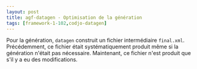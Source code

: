 ```yaml
---
layout: post
title: agf-datagen - Optimisation de la génération
tags: [framework-1-102,codjo-datagen]
---
```

Pour la génération, ```datagen``` construit un fichier intermédiaire ```final.xml```.
Précédemment, ce fichier était systématiquement produit même si la génération n'était pas nécessaire.
Maintenant, ce fichier n'est produit que s'il y a eu des modifications.
